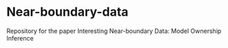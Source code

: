 # Near-boundary-data
Repository for the paper Interesting Near-boundary Data: Model Ownership Inference
